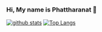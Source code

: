 ### Hi, My name is Phattharanat 👋

[![github stats](https://github-readme-stats-chuan-khuna.vercel.app/api?username=chuan-khuna&theme=algolia&count_private=true)](https://github-readme-stats-chuan-khuna.vercel.app/api?username=chuan-khuna&theme=algolia&count_private=true)
[![Top Langs](https://github-readme-stats-chuan-khuna.vercel.app/api/top-langs/?username=chuan-khuna&langs_count=8&layout=compact&theme=algolia&card_width=445&hide=html,css,javascript)](https://github-readme-stats-chuan-khuna.vercel.app/api/top-langs/?username=chuan-khuna&langs_count=8&layout=compact&theme=algolia&card_width=445&hide=html,css,javascript)


<!--
**chuan-khuna/chuan-khuna** is a ✨ _special_ ✨ repository because its `README.md` (this file) appears on your GitHub profile.

Here are some ideas to get you started:

- 🔭 I’m currently working on ...
- 🌱 I’m currently learning ...
- 👯 I’m looking to collaborate on ...
- 🤔 I’m looking for help with ...
- 💬 Ask me about ...
- 📫 How to reach me: ...
- 😄 Pronouns: ...
- ⚡ Fun fact: ...
-->
